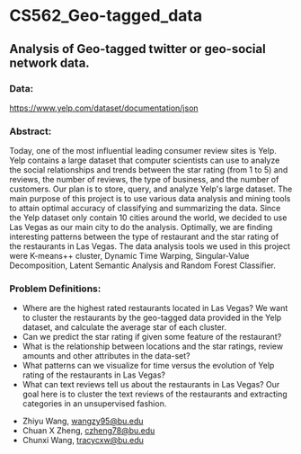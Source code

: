 # CS562_Geo-tagged_data

## Analysis of Geo-tagged twitter or geo-social network data.

### Data:
https://www.yelp.com/dataset/documentation/json

### Abstract:
Today, one of the most influential leading consumer review sites is Yelp. Yelp contains a large dataset that computer scientists can use to analyze the social relationships and trends between the star rating (from 1 to 5) and reviews, the number of reviews, the type of business, and the number of customers. Our plan is to store, query, and analyze Yelp's large dataset. The main purpose of this project is to use various data analysis and mining tools to attain optimal accuracy of classifying and summarizing the data. Since the Yelp dataset only contain 10 cities around the world, we decided to use Las Vegas as our main city to do the analysis. Optimally, we are finding interesting patterns between the type of restaurant and the star rating of the restaurants in Las Vegas. The data analysis tools we used in this project were K-means++ cluster, Dynamic Time Warping, Singular-Value Decomposition, Latent Semantic Analysis and Random Forest Classifier.

### Problem Definitions:
- Where are the highest rated restaurants located in Las Vegas? We want to cluster the restaurants by the geo-tagged data provided in the Yelp dataset, and calculate the average star of each cluster.
- Can we predict the star rating if given some feature of the restaurant?
- What is the relationship between locations and the star ratings, review amounts and other attributes in the data-set?
- What patterns can we visualize for time versus the evolution of Yelp rating of the restaurants in Las Vegas?
- What can text reviews tell us about the restaurants in Las Vegas? Our goal here is to cluster the text reviews of the restaurants and extracting categories in an unsupervised fashion. 

* Zhiyu Wang, wangzy95@bu.edu
* Chuan X Zheng, czheng78@bu.edu
* Chunxi Wang, tracycxw@bu.edu
